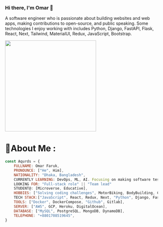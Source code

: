 <!--
**Aqurds/aqurds** is a ✨ _special_ ✨ repository because its `README.md` (this file) appears on your GitHub profile.

Here are some ideas to get you started:
-->


<!-- - 🔭 I’m currently working on ...
- 🌱 I’m currently learning ...
- 👯 I’m looking to collaborate on ...
- 🤔 I’m looking for help with ...
- 💬 Ask me about ...
- 📫 How to reach me: ...
- 😄 Pronouns: ...
- ⚡ Fun fact: ... -->

### Hi there, I'm Omar 👋


A software engineer who is passionate about building websites and web apps, making contributions to open-source, and public speaking. Some technologies I enjoy working with includes Python, Django, FastAPI, Flask, React, Next, Tailwind, MaterialUI, Redux, JavaScript, Bootstrap.

<img src = "https://camo.githubusercontent.com/683e2187241c641430216c864ce93fc5a0e0dfb232c5a01d1c54b54d63aa8cb2/68747470733a2f2f63646e2e6472696262626c652e636f6d2f75736572732f313136323037372f73637265656e73686f74732f333834383931342f70726f6772616d6d65722e676966" style="width: 300px">

# 💫About Me :

```javascript
const Aqurds = {
    FULLNAME: Omar Faruk,
    PRONOUNCE: ["He", Him],
    NATIONALITY: "Dhaka, Bangladesh",
    CURRENTLY LEARNING: DevOps, ML, AI. Focusing on making software testing more robust, DSA & Problem solving.
    LOOKING FOR: "Full-stack role" || "Team lead"
    STUDENT@: [Microverse, Educative],
    HOBBIES: ["Solving coding challenges", MotorBiking, BodyBuilding, Carpentry],
    TECH STACK:["JavaScript", React, Redux, Next, "Python", Django, FastAPI, Flask],
    TOOLS: ["Docker", DockerCompose, "Github", Gitlab],
    SERVER: ["AWS", GCP, Heroku, DigitalOcean],
    DATABASE: ["MySQL", PostgreSQL, MongoDB, DynamoDB],
    TELEPHONE: "+8801708519645",
}
```
